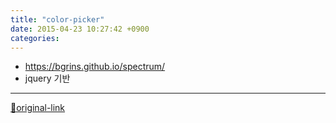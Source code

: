 ```yaml
---
title: "color-picker"
date: 2015-04-23 10:27:42 +0900
categories: 
---
```

  

- https://bgrins.github.io/spectrum/
- jquery 기반






***
[🔗original-link](http://www.mins01.com/mh/tech/read/940)